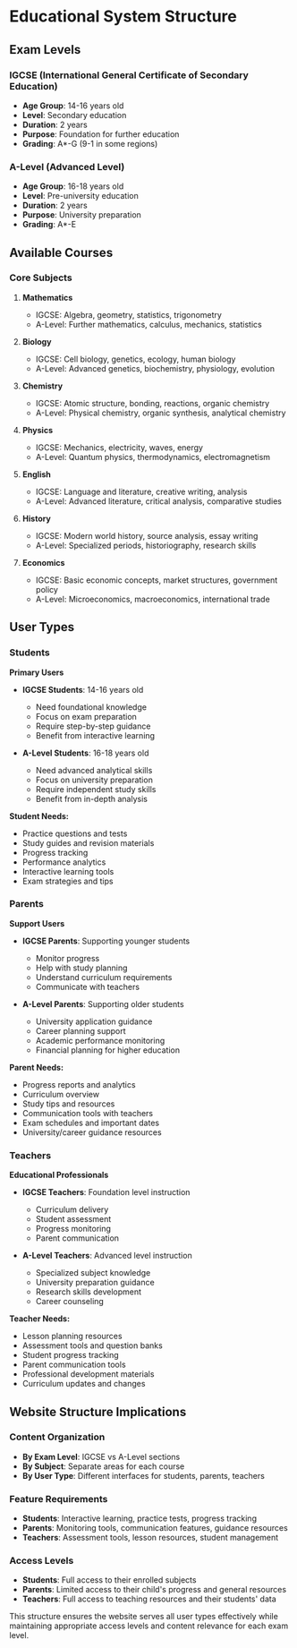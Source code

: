 # Educational System Structure

## Exam Levels

### IGCSE (International General Certificate of Secondary Education)
- **Age Group**: 14-16 years old
- **Level**: Secondary education
- **Duration**: 2 years
- **Purpose**: Foundation for further education
- **Grading**: A*-G (9-1 in some regions)

### A-Level (Advanced Level)
- **Age Group**: 16-18 years old
- **Level**: Pre-university education
- **Duration**: 2 years
- **Purpose**: University preparation
- **Grading**: A*-E

## Available Courses

### Core Subjects
1. **Mathematics**
   - IGCSE: Algebra, geometry, statistics, trigonometry
   - A-Level: Further mathematics, calculus, mechanics, statistics

2. **Biology**
   - IGCSE: Cell biology, genetics, ecology, human biology
   - A-Level: Advanced genetics, biochemistry, physiology, evolution

3. **Chemistry**
   - IGCSE: Atomic structure, bonding, reactions, organic chemistry
   - A-Level: Physical chemistry, organic synthesis, analytical chemistry

4. **Physics**
   - IGCSE: Mechanics, electricity, waves, energy
   - A-Level: Quantum physics, thermodynamics, electromagnetism

5. **English**
   - IGCSE: Language and literature, creative writing, analysis
   - A-Level: Advanced literature, critical analysis, comparative studies

6. **History**
   - IGCSE: Modern world history, source analysis, essay writing
   - A-Level: Specialized periods, historiography, research skills

7. **Economics**
   - IGCSE: Basic economic concepts, market structures, government policy
   - A-Level: Microeconomics, macroeconomics, international trade

## User Types

### Students
**Primary Users**
- **IGCSE Students**: 14-16 years old
  - Need foundational knowledge
  - Focus on exam preparation
  - Require step-by-step guidance
  - Benefit from interactive learning

- **A-Level Students**: 16-18 years old
  - Need advanced analytical skills
  - Focus on university preparation
  - Require independent study skills
  - Benefit from in-depth analysis

**Student Needs:**
- Practice questions and tests
- Study guides and revision materials
- Progress tracking
- Performance analytics
- Interactive learning tools
- Exam strategies and tips

### Parents
**Support Users**
- **IGCSE Parents**: Supporting younger students
  - Monitor progress
  - Help with study planning
  - Understand curriculum requirements
  - Communicate with teachers

- **A-Level Parents**: Supporting older students
  - University application guidance
  - Career planning support
  - Academic performance monitoring
  - Financial planning for higher education

**Parent Needs:**
- Progress reports and analytics
- Curriculum overview
- Study tips and resources
- Communication tools with teachers
- Exam schedules and important dates
- University/career guidance resources

### Teachers
**Educational Professionals**
- **IGCSE Teachers**: Foundation level instruction
  - Curriculum delivery
  - Student assessment
  - Progress monitoring
  - Parent communication

- **A-Level Teachers**: Advanced level instruction
  - Specialized subject knowledge
  - University preparation guidance
  - Research skills development
  - Career counseling

**Teacher Needs:**
- Lesson planning resources
- Assessment tools and question banks
- Student progress tracking
- Parent communication tools
- Professional development materials
- Curriculum updates and changes

## Website Structure Implications

### Content Organization
- **By Exam Level**: IGCSE vs A-Level sections
- **By Subject**: Separate areas for each course
- **By User Type**: Different interfaces for students, parents, teachers

### Feature Requirements
- **Students**: Interactive learning, practice tests, progress tracking
- **Parents**: Monitoring tools, communication features, guidance resources
- **Teachers**: Assessment tools, lesson resources, student management

### Access Levels
- **Students**: Full access to their enrolled subjects
- **Parents**: Limited access to their child's progress and general resources
- **Teachers**: Full access to teaching resources and their students' data

This structure ensures the website serves all user types effectively while maintaining appropriate access levels and content relevance for each exam level. 